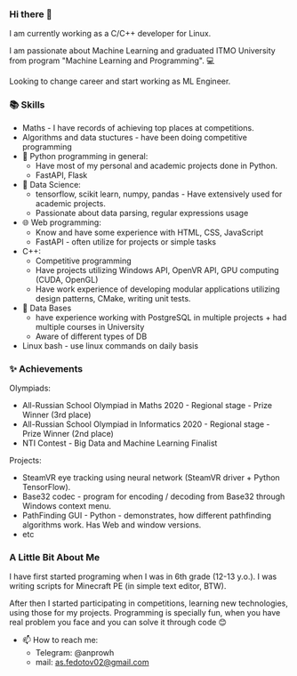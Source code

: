 ### Hi there 👋

I am currently working as a C/C++ developer for Linux.

I am passionate about Machine Learning and graduated ITMO University from program "Machine Learning and Programming". 💻

Looking to change career and start working as ML Engineer.

### 📚 Skills

- Maths - I have records of achieving top places at competitions.
- Algorithms and data stuctures - have been doing competitive programming
- 🐍 Python programming in general:
  - Have most of my personal and academic projects done in Python.
  - FastAPI, Flask
- 🤖 Data Science:
  - tensorflow, scikit learn, numpy, pandas - Have extensively used for academic projects.
  - Passionate about data parsing, regular expressions usage
- 🌐 Web programming: 
  - Know and have some experience with HTML, CSS, JavaScript 
  - FastAPI - often utilize for projects or simple tasks
- C++:
  - Competitive programming
  - Have projects utilizing Windows API, OpenVR API, GPU computing (CUDA, OpenGL)
  - Have work experience of developing modular applications utilizing design patterns, CMake, writing unit tests.
- 💾 Data Bases
  - have experience working with PostgreSQL in multiple projects + had multiple courses in University
  - Aware of different types of DB
- Linux bash - use linux commands on daily basis


### ✨ Achievements

Olympiads:
- All-Russian School Olympiad in Maths 2020 - Regional stage - Prize Winner (3rd place)
- All-Russian School Olympiad in Informatics 2020 - Regional stage - Prize Winner (2nd place)
- NTI Contest - Big Data and Machine Learning Finalist

Projects:
- SteamVR eye tracking using neural network (SteamVR driver + Python TensorFlow).
- Base32 codec - program for encoding / decoding from Base32 through Windows context menu.
- PathFinding GUI - Python - demonstrates, how different pathfinding algorithms work. Has Web and window versions.
- etc


### A Little Bit About Me

I have first started programing when I was in 6th grade (12-13 y.o.). I was writing scripts for Minecraft PE (in simple text editor, BTW). 

After then I started participating in competitions, learning new technologies, using those for my projects. 
Programming is specially fun, when you have real problem you face and you can solve it through code 😊


- 📫 How to reach me:
  - Telegram: @anprowh
  - mail: as.fedotov02@gmail.com

<!--
**anprowh/anprowh** is a ✨ _special_ ✨ repository because its `README.md` (this file) appears on your GitHub profile.

Here are some ideas to get you started:

- 🔭 I’m currently working on ...
- 🌱 I’m currently learning ...
- 👯 I’m looking to collaborate on ...
- 🤔 I’m looking for help with ...
- 💬 Ask me about ...
- 📫 How to reach me: ...
- 😄 Pronouns: ...
- ⚡ Fun fact: ...
-->
